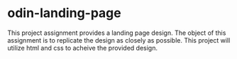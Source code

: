 # odin-landing-page

This project assignment provides a landing page design. The object of this assignment is to
replicate the design as closely as possible. This project will utilize html and css to acheive
the provided design.
